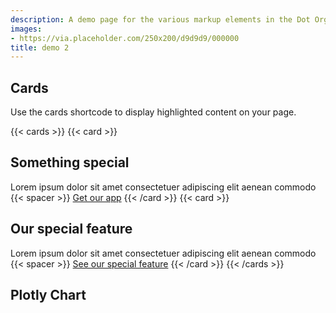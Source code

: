 ```yaml
---
description: A demo page for the various markup elements in the Dot Org theme.
images:
- https://via.placeholder.com/250x200/d9d9d9/000000
title: demo 2
---
```




## Cards

Use the cards shortcode to display highlighted content on your page.

{{< cards >}}
{{< card >}}
## Something special
Lorem ipsum dolor sit amet consectetuer adipiscing elit aenean commodo
{{< spacer >}}
[Get our app](#)
{{< /card >}}
{{< card >}}
## Our special feature
Lorem ipsum dolor sit amet consectetuer adipiscing elit aenean commodo
{{< spacer >}}
[See our special feature](#)
{{< /card >}}
{{< /cards >}}

## Plotly Chart

<div id="chart"></div>

<script src="https://cdn.plot.ly/plotly-latest.min.js"></script>
<script>
    document.addEventListener("DOMContentLoaded", function() {
        var data = [{
            x: [1, 2, 3],
            y: [4, 5, 6],
            type: 'scatter'
        }];
        Plotly.newPlot('chart', data);
    });
</script>